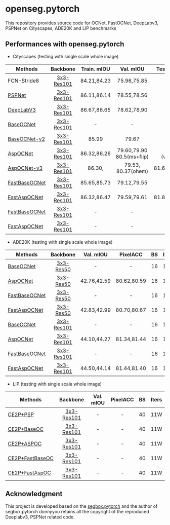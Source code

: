 # openseg.pytorch

This repository provides source code for OCNet, FastOCNet, DeepLabv3, PSPNet on Cityscapes, ADE20K and LIP benchmarks


## Performances with openseg.pytorch

- Cityscapes (testing with single scale whole image)

| Methods | Backbone | Train.  mIOU | Val. mIOU | Test. mIOU (8W Iters) | BS | Iters | 
|--------|:---------:|:------:|:------:|:------:|:------:|:------:|
| FCN-Stride8 | [3x3-Res101](https://drive.google.com/open?id=1bUzCKazlh8ElGVYWlABBAb0b0uIqFgtR) | 84.21,84.23 | 75.96,75.85 | - | 8 | 4W | -
| [PSPNet]() | [3x3-Res101]() | 86.11,86.14 | 78.55,78.56 | - | 8 | 4W |
| [DeepLabV3]() | [3x3-Res101]() | 86.67,86.65 | 78.62,78,90 | - | 8 | 4W | 
| [BaseOCNet]() | [3x3-Res101]() | - | - | - | 8 | 4W |
| [BaseOCNet-v2]() | [3x3-Res101]() | 85.99 | 79.67 | - | 8 | 4W |
| [AspOCNet]() | [3x3-Res101]() | 86.32,86.26 | 79.60,79.90  80.5(ms+flip)  |  81.27/81.38<br>(val+ohem+3xms) | 8 | 4W |
| [AspOCNet-v3]() | [3x3-Res101]() | 86.30, | 79.53, 80.37(ohem) | 81.63(val+ohem+6xms) | 8 | 4W |
| [FastBaseOCNet]()<br> | [3x3-Res101]() | 85.65,85.73 | 79.12,79.55 | - | 8 | 4W |
| [FastAspOCNet]() | [3x3-Res101]() | 86.32,86.47 | 79.59,79.61 | 81.82(val+ohem+6xms) | 8 | 4W |
| [FastBaseOCNet]()<br> | [3x3-Res101]() | - | - | - | 8 | 6W |
| [FastAspOCNet]() | [3x3-Res101]() | - | - | - | 8 | 6W |

- ADE20K (testing with single scale whole image)

| Methods | Backbone  | Val. mIOU | PixelACC | BS | Iters |
|--------|:---------:|:------:|:------:|:------:|:------:|
| [BaseOCNet]() | [3x3-Res50]() | - | - | 16 | 15W |
| [AspOCNet]() | [3x3-Res50]()  | 42.76,42.59 | 80.62,80.59 | 16 | 15W |
| [FastBaseOCNet]() | [3x3-Res50]() | - | - | 16 | 15W |
| [FastAspOCNet]() | [3x3-Res50]()  | 42.83,42.99 | 80.70,80.67 | 16 | 15W |
| [BaseOCNet]() | [3x3-Res101]()  | - | - | 16 | 15W |
| [AspOCNet]() | [3x3-Res101]()  | 44.10,44.27 | 81.34,81.44 | 16 | 15W |
| [FastBaseOCNet]() | [3x3-Res101]()  | - | - | 16 | 15W |
| [FastAspOCNet]() | [3x3-Res101]()  | 44.50,44.14 | 81.44,81.40 | 16 | 15W |


- LIP (testing with single scale whole image)

| Methods | Backbone  | Val. mIOU | PixelACC | BS | Iters |
|--------|:---------:|:------:|:------:|:------:|:------:|
| [CE2P+PSP]()        | [3x3-Res101]()  | - | - | 40 | 11W |
| [CE2P+BaseOC]()     | [3x3-Res101]()  | - | - | 40 | 11W |
| [CE2P+ASPOC]()      | [3x3-Res101]()  | - | - | 40 | 11W |
| [CE2P+FastBaseOC]() | [3x3-Res101]()  | - | - | 40 | 11W |
| [CE2P+FastAspOC]()  | [3x3-Res101]()  | - | - | 40 | 11W |


## Acknowledgment
This project is developed based on the [segbox.pytorch](https://github.com/donnyyou/segbox.pytorch) and the author of segbox.pytorch donnyyou retains all the copyright of the reproduced Deeplabv3, PSPNet related code. 
